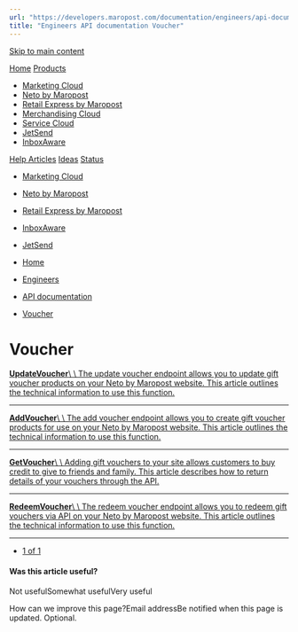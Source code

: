 ```yaml
---
url: "https://developers.maropost.com/documentation/engineers/api-documentation/voucher/"
title: "Engineers API documentation Voucher"
---
```


[Skip to main content](https://developers.maropost.com/documentation/engineers/api-documentation/voucher/#main-content)

[Home](https://developers.maropost.com/) [Products](https://developers.maropost.com/documentation/engineers/api-documentation/voucher/)

- [Marketing Cloud](https://galaxy.maropost.com/categories/marketing-cloud)
- [Neto by Maropost](https://galaxy.maropost.com/categories/neto-by-maropost)
- [Retail Express by Maropost](https://galaxy.maropost.com/categories/retail-express)
- [Merchandising Cloud](https://galaxy.maropost.com/categories/merchandising-cloud)
- [Service Cloud](https://galaxy.maropost.com/categories/service-cloud)
- [JetSend](https://galaxy.maropost.com/categories/jetsend)
- [InboxAware](https://galaxy.maropost.com/categories/inboxaware)

[Help Articles](https://galaxy.maropost.com/kb/neto-by-maropost) [Ideas](https://galaxy.maropost.com/categories/neto-by-maropost-ideas) [Status](https://developers.maropost.com/documentation/engineers/api-documentation/voucher/)
- [Marketing Cloud](https://status.maropost.com/)
- [Neto by Maropost](https://status.netohq.com/)
- [Retail Express by Maropost](https://status-retailcloud.maropost.com/)
- [InboxAware](https://status.inboxaware.com/)
- [JetSend](https://status.jetsend.com/)

- [Home](https://developers.maropost.com/)
- [Engineers](https://developers.maropost.com/documentation/engineers)
- [API documentation](https://developers.maropost.com/documentation/engineers/api-documentation)
- [Voucher](https://developers.maropost.com/documentation/engineers/api-documentation/voucher/)

# Voucher

[**UpdateVoucher**\\
\\
The update voucher endpoint allows you to update gift voucher products on your Neto by Maropost website. This article outlines the technical information to use this function.](https://developers.maropost.com/documentation/engineers/api-documentation/voucher/updatevoucher/)

* * *

[**AddVoucher**\\
\\
The add voucher endpoint allows you to create gift voucher products for use on your Neto by Maropost website. This article outlines the technical information to use this function.](https://developers.maropost.com/documentation/engineers/api-documentation/voucher/addvoucher/)

* * *

[**GetVoucher**\\
\\
Adding gift vouchers to your site allows customers to buy credit to give to friends and family. This article describes how to return details of your vouchers through the API.](https://developers.maropost.com/documentation/engineers/api-documentation/voucher/getvoucher/)

* * *

[**RedeemVoucher**\\
\\
The redeem voucher endpoint allows you to redeem gift vouchers via API on your Neto by Maropost website. This article outlines the technical information to use this function.](https://developers.maropost.com/documentation/engineers/api-documentation/voucher/redeemvoucher/)

* * *

- [1 of 1](https://developers.maropost.com/documentation/engineers/api-documentation/voucher/?pgnum=1)

#### Was this article useful?

Not usefulSomewhat usefulVery useful

How can we improve this page?Email addressBe notified when this page is updated. Optional.